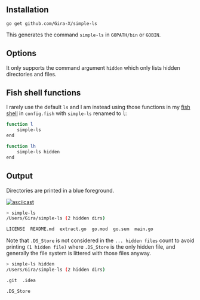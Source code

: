 ## Installation

`go get github.com/Gira-X/simple-ls`

This generates the command `simple-ls` in `GOPATH/bin` or `GOBIN`.

## Options

It only supports the command argument `hidden` which only lists hidden directories and files.

## Fish shell functions

I rarely use the default `ls` and I am instead using those functions in my 
[fish shell](https://fishshell.com/)
in `config.fish` with `simple-ls` renamed to `l`:

```bash
function l
	simple-ls
end

function lh
	simple-ls hidden
end
```

## Output

Directories are printed in a blue foreground.

[![asciicast](https://asciinema.org/a/360030.svg)](https://asciinema.org/a/360030)

```bash
> simple-ls
/Users/Gira/simple-ls (2 hidden dirs)

LICENSE  README.md  extract.go  go.mod  go.sum  main.go
```

Note that `.DS_Store` is not considered in the `... hidden files` count to avoid printing
`(1 hidden file)` where `.DS_Store` is the only hidden file, and generally the file system
is littered with those files anyway.

```bash
> simple-ls hidden
/Users/Gira/simple-ls (2 hidden dirs)

.git  .idea

.DS_Store
```
